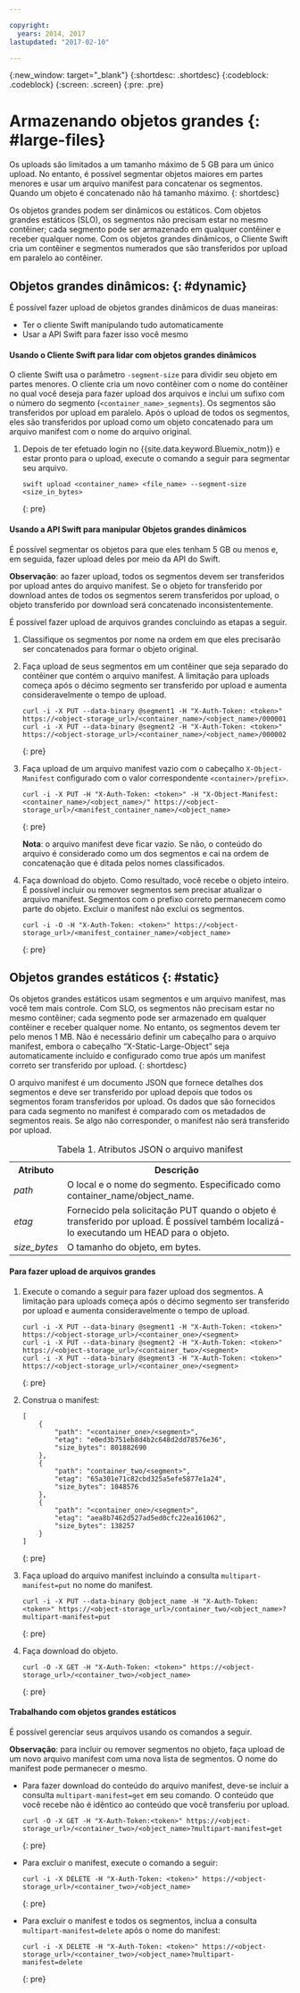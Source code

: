 ```yaml
---

copyright:
  years: 2014, 2017
lastupdated: "2017-02-10"

---
```

{:new_window: target="_blank"}
{:shortdesc: .shortdesc}
{:codeblock: .codeblock}
{:screen: .screen}
{:pre: .pre}


# Armazenando objetos grandes {: #large-files}

Os uploads são limitados a um tamanho máximo de 5 GB para um único upload. No entanto, é possível segmentar objetos maiores em partes menores e usar um arquivo manifest para concatenar os segmentos. Quando um objeto é concatenado não há tamanho máximo.
{: shortdesc}

Os objetos grandes podem ser dinâmicos ou estáticos. Com objetos grandes estáticos (SLO), os segmentos não precisam estar no mesmo contêiner; cada segmento pode ser armazenado em qualquer contêiner e receber qualquer nome. Com os objetos grandes dinâmicos, o Cliente Swift cria um contêiner e segmentos numerados que são transferidos por upload em paralelo ao contêiner.


## Objetos grandes dinâmicos: {: #dynamic}

É possível fazer upload de objetos grandes dinâmicos de duas maneiras:
  * Ter o cliente Swift manipulando tudo automaticamente
  * Usar a API Swift para fazer isso você mesmo

#### Usando o Cliente Swift para lidar com objetos grandes dinâmicos

O cliente Swift usa o parâmetro `-segment-size` para dividir seu
objeto em partes menores. O cliente cria um novo contêiner com o nome do contêiner no
qual você deseja para fazer upload dos arquivos e inclui um sufixo com o número do
segmento (`<container_name>_segments`). Os segmentos são
transferidos por upload em paralelo. Após o upload de todos os segmentos, eles são
transferidos por upload como um objeto concatenado para um arquivo manifest com o nome do
arquivo original.

1. Depois de ter efetuado login no {{site.data.keyword.Bluemix_notm}} e
estar pronto para o upload, execute o comando a seguir para segmentar seu arquivo.
    ```
    swift upload <container_name> <file_name> --segment-size <size_in_bytes>
    ```
    {: pre}

#### Usando a API Swift para manipular Objetos grandes dinâmicos

É possível segmentar os objetos para que eles tenham 5 GB ou menos e, em seguida, fazer upload deles por meio da API do Swift.

**Observação**: ao fazer upload, todos os segmentos devem ser transferidos por upload antes do arquivo manifest. Se o objeto for transferido por download antes de todos os segmentos serem transferidos por upload, o objeto transferido por download será concatenado inconsistentemente.

É possível fazer upload de arquivos
grandes concluindo as etapas a seguir.

1. Classifique os segmentos por nome na ordem em que eles precisarão ser concatenados para formar o objeto original.
2. Faça upload de seus segmentos em um contêiner que seja separado do contêiner
que contém o arquivo manifest. A limitação para uploads começa após o décimo segmento ser transferido por upload e aumenta consideravelmente o tempo de upload.  

    ```
    curl -i -X PUT --data-binary @segment1 -H "X-Auth-Token: <token>" https://<object-storage_url>/<container_name>/<object_name>/000001
    curl -i -X PUT --data-binary @segment2 -H "X-Auth-Token: <token>" https://<object-storage_url>/<container_name>/<object_name>/000002
    ```
    {: pre}

3. Faça upload de um arquivo manifest vazio com o cabeçalho
`X-Object-Manifest` configurado com o valor correspondente
`<container>/prefix>`.

    ```
    curl -i -X PUT -H "X-Auth-Token: <token>" -H "X-Object-Manifest: <container_name>/<object_name>/" https://<object-storage_url>/<manifest_container_name>/<object_name>
    ```
    {: pre}

    **Nota**: o arquivo manifest deve ficar vazio. Se não, o conteúdo do arquivo é considerado como um dos segmentos e cai na ordem de concatenação que é ditada pelos nomes classificados.
4. Faça download do objeto. Como resultado, você recebe o objeto inteiro. É
possível incluir ou remover segmentos sem precisar atualizar o arquivo manifest. Segmentos com o prefixo correto permanecem como parte do objeto. Excluir o manifest não exclui os segmentos.

    ```
    curl -i -O -H "X-Auth-Token: <token>" https://<object-storage_url>/<manifest_container_name>/<object_name>
    ```
    {: pre}


## Objetos grandes estáticos {: #static}

Os objetos grandes estáticos usam segmentos e um arquivo manifest, mas você tem mais controle. Com SLO, os segmentos não precisam estar no mesmo contêiner; cada segmento pode ser armazenado em qualquer contêiner e receber qualquer nome. No entanto, os segmentos devem ter pelo menos 1 MB. Não é necessário definir um cabeçalho para o arquivo manifest, embora o cabeçalho “X-Static-Large-Object” seja automaticamente incluído e configurado como true após um manifest correto ser transferido por upload.
{: shortdesc}

O arquivo manifest é um documento JSON que fornece detalhes dos segmentos e deve ser transferido por upload depois que todos os segmentos foram transferidos por upload. Os dados que são fornecidos para cada segmento no manifest é comparado com os metadados de segmentos reais. Se algo não corresponder, o manifest não será transferido por upload.

<table>
<caption> Tabela 1. Atributos JSON o arquivo manifest </caption>
  <tr>
    <th> Atributo </th>
    <th> Descrição </th>
  </tr>
  <tr>
    <td> <i>path</i> </td>
    <td> O local e o nome do segmento. Especificado como container_name/object_name. </td>
  </tr>
  <tr>
    <td> <i> etag </i> </td>
    <td> Fornecido pela solicitação PUT quando o objeto é transferido por upload. É possível também localizá-lo executando um HEAD para o objeto. </td>
  </tr>
  <tr>
    <td> <i> size_bytes </i> </td>
    <td> O tamanho do objeto, em bytes. </td>
  </tr>
</table>



#### Para fazer upload de arquivos grandes

1. Execute o comando a seguir para fazer upload dos segmentos. A limitação para uploads começa após o décimo segmento ser transferido por upload e aumenta consideravelmente o tempo de upload.  

    ```
    curl -i -X PUT --data-binary @segment1 -H "X-Auth-Token: <token>" https://<object-storage_url>/<container_one>/<segment>
    curl -i -X PUT --data-binary @segment2 -H "X-Auth-Token: <token>" https://<object-storage_url>/<container_two>/<segment>
    curl -i -X PUT --data-binary @segment3 -H "X-Auth-Token: <token>" https://<object-storage_url>/<container_one>/<segment>
    ```
    {: pre}

2. Construa o manifest:

    ```
    [
        {
            "path": "<container_one>/<segment>",
            "etag": "e0ed3b751eb8d4b2c648d2dd78576e36",
            "size_bytes": 801882690
        },
        {
            "path": "container_two/<segment>",
            "etag": "65a301e71c82cbd325a5efe5877e1a24",
            "size_bytes": 1048576
        },
        {
            "path": "<container_one>/<segment>",
            "etag": "aea8b7462d527ad5ed0cfc22ea161062",
            "size_bytes": 138257
        }
    ]
    ```
    {: pre}

3. Faça upload do arquivo manifest incluindo a consulta `multipart-manifest=put` no nome do manifest.

    ```
    curl -i -X PUT --data-binary @object_name -H "X-Auth-Token: <token>" https://<object-storage_url>/container_two/<object_name>?multipart-manifest=put
    ```
    {: pre}

4. Faça download do objeto.

    ```
    curl -O -X GET -H "X-Auth-Token: <token>" https://<object-storage_url>/<container_two>/<object_name>
    ```
    {: pre}


#### Trabalhando com objetos grandes estáticos

É possível gerenciar seus arquivos usando os comandos a seguir.

**Observação**: para incluir ou remover segmentos no objeto, faça upload de um novo arquivo manifest com uma nova lista de segmentos. O
nome do manifest pode permanecer o mesmo.

* Para fazer download do conteúdo do arquivo manifest, deve-se incluir a
consulta `multipart-manifest=get` em seu comando. O conteúdo que você recebe não é idêntico ao conteúdo que você transferiu por upload.

    ```
    curl -O -X GET -H "X-Auth-Token:<token>" https://<object-storage_url>/<container_two>/<object_name>?multipart-manifest=get
    ```
    {: pre}

* Para excluir o manifest, execute o comando a seguir:

    ```
    curl -i -X DELETE -H "X-Auth-Token: <token>" https://<object-storage_url>/<container_two>/<object_name>
    ```
    {: pre}

* Para excluir o manifest e todos os segmentos, inclua a consulta `multipart-manifest=delete` após o nome do manifest:

    ```
    curl -i -X DELETE -H "X-Auth-Token: <token>" https://<object-storage_url>/<container_two>/<object_name>?multipart-manifest=delete
    ```
    {: pre}
